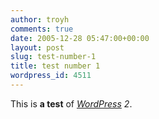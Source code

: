 ```yaml
---
author: troyh
comments: true
date: 2005-12-28 05:47:00+00:00
layout: post
slug: test-number-1
title: test number 1
wordpress_id: 4511
---
```


This is **a test** of _[WordPress](http://wordpress.org) 2_.
